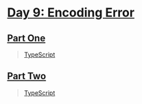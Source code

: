 # [Day 9: Encoding Error](https://adventofcode.com/2020/day/9)

## [Part One](https://adventofcode.com/2020/day/9#part1)

> [TypeScript](/solutions/typescript/2020/09/src/p1.ts)

## [Part Two](https://adventofcode.com/2020/day/9#part2)

> [TypeScript](/solutions/typescript/2020/09/src/p2.ts)
